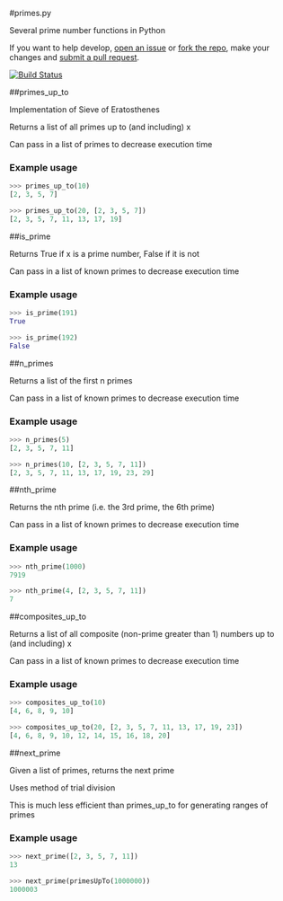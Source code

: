 #primes.py

Several prime number functions in Python

If you want to help develop, [open an issue](https://github.com/liam-m/primes.py/issues/new) or [fork the repo](https://github.com/liam-m/primes.py/fork), make your changes and [submit a pull request](https://github.com/liam-m/primes.py/compare/).

[![Build Status](https://travis-ci.org/liam-m/primes.py.svg)](https://travis-ci.org/liam-m/primes.py)

##primes_up_to
    
Implementation of Sieve of Eratosthenes

Returns a list of all primes up to (and including) x

Can pass in a list of primes to decrease execution time

### Example usage

```python
>>> primes_up_to(10)
[2, 3, 5, 7]

>>> primes_up_to(20, [2, 3, 5, 7])
[2, 3, 5, 7, 11, 13, 17, 19]
```

##is_prime

Returns True if x is a prime number, False if it is not

Can pass in a list of known primes to decrease execution time

### Example usage

```python
>>> is_prime(191)
True

>>> is_prime(192)
False
```

##n_primes

Returns a list of the first n primes

Can pass in a list of known primes to decrease execution time

### Example usage

```python
>>> n_primes(5)
[2, 3, 5, 7, 11]

>>> n_primes(10, [2, 3, 5, 7, 11])
[2, 3, 5, 7, 11, 13, 17, 19, 23, 29]
```

##nth_prime

Returns the nth prime (i.e. the 3rd prime, the 6th prime)

Can pass in a list of known primes to decrease execution time 

### Example usage

```python
>>> nth_prime(1000)
7919

>>> nth_prime(4, [2, 3, 5, 7, 11])
7
```

##composites_up_to

Returns a list of all composite (non-prime greater than 1) numbers up to (and including) x

Can pass in a list of known primes to decrease execution time

### Example usage

```python
>>> composites_up_to(10)
[4, 6, 8, 9, 10]

>>> composites_up_to(20, [2, 3, 5, 7, 11, 13, 17, 19, 23])
[4, 6, 8, 9, 10, 12, 14, 15, 16, 18, 20]
```

##next_prime

Given a list of primes, returns the next prime

Uses method of trial division
    
This is much less efficient than primes_up_to for generating ranges of primes

### Example usage

```python
>>> next_prime([2, 3, 5, 7, 11])
13

>>> next_prime(primesUpTo(1000000))
1000003
```
